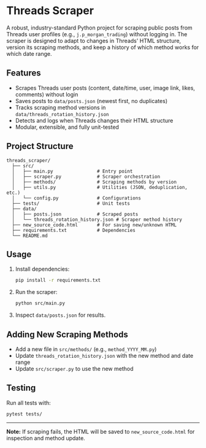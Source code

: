 # Threads Scraper

A robust, industry-standard Python project for scraping public posts from Threads user profiles (e.g., `j.p_morgan_trading`) without logging in. The scraper is designed to adapt to changes in Threads' HTML structure, version its scraping methods, and keep a history of which method works for which date range.

## Features
- Scrapes Threads user posts (content, date/time, user, image link, likes, comments) without login
- Saves posts to `data/posts.json` (newest first, no duplicates)
- Tracks scraping method versions in `data/threads_rotation_history.json`
- Detects and logs when Threads changes their HTML structure
- Modular, extensible, and fully unit-tested

## Project Structure
```
threads_scraper/
  ├── src/
  │   ├── main.py                # Entry point
  │   ├── scraper.py             # Scraper orchestration
  │   ├── methods/               # Scraping methods by version
  │   ├── utils.py               # Utilities (JSON, deduplication, etc.)
  │   └── config.py              # Configurations
  ├── tests/                     # Unit tests
  ├── data/
  │   ├── posts.json             # Scraped posts
  │   └── threads_rotation_history.json # Scraper method history
  ├── new_source_code.html       # For saving new/unknown HTML
  ├── requirements.txt           # Dependencies
  └── README.md
```

## Usage
1. Install dependencies:
   ```bash
   pip install -r requirements.txt
   ```
2. Run the scraper:
   ```bash
   python src/main.py
   ```
3. Inspect `data/posts.json` for results.

## Adding New Scraping Methods
- Add a new file in `src/methods/` (e.g., `method_YYYY_MM.py`)
- Update `threads_rotation_history.json` with the new method and date range
- Update `src/scraper.py` to use the new method

## Testing
Run all tests with:
```bash
pytest tests/
```

---

**Note:** If scraping fails, the HTML will be saved to `new_source_code.html` for inspection and method update.
